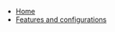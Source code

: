 * [Home](https://github.com/OpenSource-EBike-firmware/TSDZ2_wiki/wiki)
* [Features and configurations](https://github.com/OpenSource-EBike-firmware/TSDZ2_wiki/wiki/TSDZ2-and-KT-LCD3-advanced-features-with-Flexible-OpenSource-firmwares)
